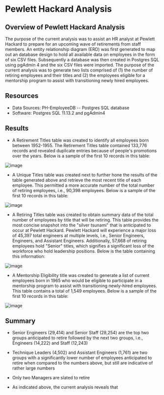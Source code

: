 # Pewlett Hackard Analysis

## Overview of Pewlett Hackard Analysis

The purpose of the current analysis was to assist an HR analyst at Pewlett Hackard to prepare for an upcoming wave of retirements from staff members. An entity relationship diagram (ERD) was first generated to map out an database design to hold all available data on employees in the form of six CSV files. Subsequently a database was then created in Postgres SQL using pgAdmin 4 and the six CSV files were imported. The purpose of the current analysis was to generate two lists comprised of (1) the number of retiring employees and their titles and (2) the employees eligible for a mentorship program to assist with transitioning newly hired employees. 

## Resources
- Data Sources: PH-EmployeeDB -- Postgres SQL database
- Software: Postgres SQL 11.13.2 and pgAdmin4

## Results

-  A Retirement Titles table was created to identify all employees born between 1952-1955. The Retirement Titles table contained 133,776 records and revealed duplicate entries because of people's promotions over the years. Below is a sample of the first 10 records in this table:

![image](https://user-images.githubusercontent.com/85533099/135701862-8c07900f-37d5-4114-9182-d7779f4a6cbb.png)

- A Unique Titles table was created next to further hone the results of the table generated above and retrieve the most recent title of each employee. This permitted a more accurate number of the total number of retiring employees, i.e., 90,398 employees.  Below is a sample of the first 10 records in this table:
 
![image](https://user-images.githubusercontent.com/85533099/135701877-23b9f641-96ae-463b-adf0-dd612d8f2f26.png)

- A Retiring Titles table was created to obtain summary data of the total number of employees by title that will be retiring. This table provides the most concise snapshot into the "silver tsunami" that is anticipated to occur at Pewlett Hackard. Pewlett Hackard will experience a major loss of 45,397 total engineers at multiple levels, i.e., Senior Engineers, Engineers, and Assistant Engineers. Additionally, 57,668 of retiring employees hold "Senior" titles, which signifies a significant loss of the workforce who hold leadership positions. Below is the table containing this information:

![image](https://user-images.githubusercontent.com/85533099/135701887-60343304-38f9-461b-9623-b3aafec8f188.png)

- A Mentorship Eligibility title was created to generate a list of current employees born in 1965 who would be eligible to participate in a mentorship program to assist with transitioning newly-hired employees. This table contains a total of 1,549 employees. Below is a sample of the first 10 records in this table:

![image](https://user-images.githubusercontent.com/85533099/135702770-c82108f8-1c0f-46e9-9da7-7159882fba9a.png)


## Summary

  - Senior Engineers (29,414) and Senior Staff (28,254) are the top two groups anticipated to retire followed by the next two groups, i.e., Engineers (14,222) and Staff (12,243)
  
  - Technique Leaders (4,502) and Assistant Engineers (1,761) are two groups with a significantly lower number of employees anticipated to retire when compared to the numbers above, but still are indicative of rather large numbers 
 
  - Only two Managers are slated to retire 

- As indicated above, the current analysis reveals that  


